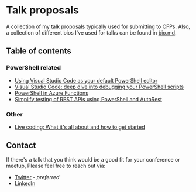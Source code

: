 # Talk proposals

A collection of my talk proposals typically used for submitting to CFPs.
Also, a collection of different bios I've used for talks can be found in
[bio.md](https://github.com/TylerLeonhardt/talk-proposals/blob/master/bio.md).

## Table of contents

### PowerShell related

* [Using Visual Studio Code as your default PowerShell editor](https://github.com/TylerLeonhardt/talk-proposals/blob/master/talks/Using%20Visual%20Studio%20Code%20as%20your%20default%20PowerShell%20Editor.md)
* [Visual Studio Code: deep dive into debugging your PowerShell scripts](https://github.com/TylerLeonhardt/talk-proposals/blob/master/talks/Debugging%20PowerShell%20scripts%20using%20VSCode.md)
* [PowerShell in Azure Functions](https://github.com/TylerLeonhardt/talk-proposals/blob/master/talks/PowerShell%20in%20Azure%20Functions.md)
* [Simplify testing of REST APIs using PowerShell and AutoRest](https://github.com/TylerLeonhardt/talk-proposals/blob/master/talks/Simplify%20testing%20of%20REST%20APIs%20using%20PowerShell%20and%20AutoRest.md)

### Other

* [Live coding: What it's all about and how to get started](https://github.com/TylerLeonhardt/talk-proposals/blob/master/talks/Live%20coding%20101.md)

## Contact

If there's a talk that you think would be a good fit for your conference or meetup,
Please feel free to reach out via:

* [Twitter](https://twitter.com/TylerLeonhardt) - *preferred*
* [LinkedIn](https://www.linkedin.com/in/tylerjamesleonhardt/)
